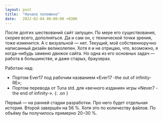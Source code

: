 ```yaml
---
layout: post
title:  "Начало положено"
date:   2022-02-04 00:00:00 +0300
---
```

После долгих шествований сайт запущен. По мере его существования, скорее всего, дополняться. Да и сам он, с технической точки зрения, тоже изменится. А с визуальной — нет. Текущий, мой собственноручно написанный дизайн великолепен. Хотя я и не отрицаю, что, возможно, я когда-нибудь заменю движок сайта. Но одна из его основных задач — работа в большинстве, и даже старых, браузерах.

Работаю над:
- Портом Ever17 под рабочим названием «Ever17 -the out of infinity- RE»;
- Портом перевода от Tuna std. для «вечного издания» игры «Never7 -the end of infinity-».
{: .on }

Первый — на ранней стадии разработки. Про него будет отдельная история. Второй завершён на 56 %. Хотя это по количеству файлов. По объёму бы получилось примерно 20 –30 %.
